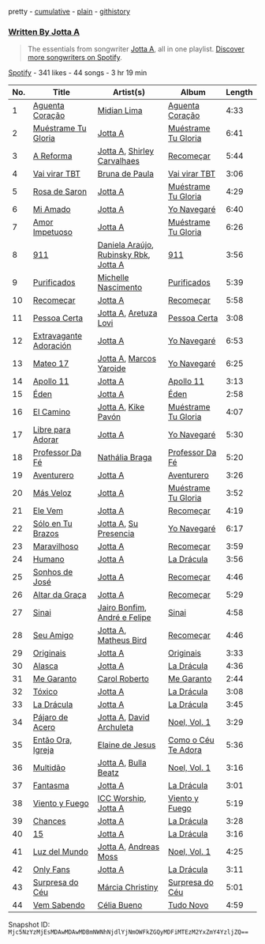 pretty - [cumulative](/playlists/cumulative/37i9dQZF1EFEQV17m4HQRw.md) - [plain](/playlists/plain/37i9dQZF1EFEQV17m4HQRw) - [githistory](https://github.githistory.xyz/mackorone/spotify-playlist-archive/blob/main/playlists/plain/37i9dQZF1EFEQV17m4HQRw)

### [Written By Jotta A](https://open.spotify.com/playlist/37i9dQZF1EFEQV17m4HQRw)

> The essentials from songwriter <a href="https://artists.spotify.com/songwriter/2AwZEdm5C3ZwyVr3E1j91g">Jotta A</a>, all in one playlist\. <a href="spotify:genre:0JQ5DAqbMKFSCjnQr8QZ3O">Discover more songwriters on Spotify</a>.

[Spotify](https://open.spotify.com/user/spotify) - 341 likes - 44 songs - 3 hr 19 min

| No. | Title | Artist(s) | Album | Length |
|---|---|---|---|---|
| 1 | [Aguenta Coração](https://open.spotify.com/track/3O3QlOVC1iRmpx7NYg42zY) | [Midian Lima](https://open.spotify.com/artist/1UNm54Ts7vBGKcWjbjEmMw) | [Aguenta Coração](https://open.spotify.com/album/6A3lDsk7ulbP2rdHlxulBG) | 4:33 |
| 2 | [Muéstrame Tu Gloria](https://open.spotify.com/track/14BFOwWp5gp0AxgoxVldZe) | [Jotta A](https://open.spotify.com/artist/1q0fWAYirCJgGf8ysLla6y) | [Muéstrame Tu Gloria](https://open.spotify.com/album/1hdMxcb2eRzIuD2YJuDFTb) | 6:41 |
| 3 | [A Reforma](https://open.spotify.com/track/37mqs99CoVLs3q4MQjHWCp) | [Jotta A](https://open.spotify.com/artist/1q0fWAYirCJgGf8ysLla6y), [Shirley Carvalhaes](https://open.spotify.com/artist/6HNIWHUiKtaQwzY424iplT) | [Recomeçar](https://open.spotify.com/album/1Z6xceemw3XRL3F9mcyDnz) | 5:44 |
| 4 | [Vai virar TBT](https://open.spotify.com/track/3h2tZQaIllLw4UwQqQgNMD) | [Bruna de Paula](https://open.spotify.com/artist/2XJDdlk2Dcn3REYUBkCr9Y) | [Vai virar TBT](https://open.spotify.com/album/16AY6gtvOnC6XTfU5Jplzm) | 3:06 |
| 5 | [Rosa de Saron](https://open.spotify.com/track/5XfnU51P1zZH68aFGgesn1) | [Jotta A](https://open.spotify.com/artist/1q0fWAYirCJgGf8ysLla6y) | [Muéstrame Tu Gloria](https://open.spotify.com/album/1hdMxcb2eRzIuD2YJuDFTb) | 4:29 |
| 6 | [Mi Amado](https://open.spotify.com/track/1jeSylgKUYSYQBU00byXTr) | [Jotta A](https://open.spotify.com/artist/1q0fWAYirCJgGf8ysLla6y) | [Yo Navegaré](https://open.spotify.com/album/7vq363NGh8YcUITw1OSmdH) | 6:40 |
| 7 | [Amor Impetuoso](https://open.spotify.com/track/6mnaqZnMNWgNsRKpfQxBYY) | [Jotta A](https://open.spotify.com/artist/1q0fWAYirCJgGf8ysLla6y) | [Muéstrame Tu Gloria](https://open.spotify.com/album/1hdMxcb2eRzIuD2YJuDFTb) | 6:26 |
| 8 | [911](https://open.spotify.com/track/0Ci1S6gSZJ912cYoSZvJMW) | [Daniela Araújo](https://open.spotify.com/artist/0V3UPrVVcCxIxQU43xYDxC), [Rubinsky Rbk](https://open.spotify.com/artist/5K6MRaKDEJ1bLuHQQFaUFH), [Jotta A](https://open.spotify.com/artist/1q0fWAYirCJgGf8ysLla6y) | [911](https://open.spotify.com/album/3PuIN4CvidkN27v8FCJVbq) | 3:56 |
| 9 | [Purificados](https://open.spotify.com/track/0DYqL9ijMsiUZEqMkyTUHL) | [Michelle Nascimento](https://open.spotify.com/artist/2UBlQ9pjsNtW0uSCWkKmHq) | [Purificados](https://open.spotify.com/album/1FChfjyeKe3iD83te6z5Xs) | 5:39 |
| 10 | [Recomeçar](https://open.spotify.com/track/4khL1wI2vAJsI76YYT9AtG) | [Jotta A](https://open.spotify.com/artist/1q0fWAYirCJgGf8ysLla6y) | [Recomeçar](https://open.spotify.com/album/1Z6xceemw3XRL3F9mcyDnz) | 5:58 |
| 11 | [Pessoa Certa](https://open.spotify.com/track/3WeDX4xrTjr22Rua1f94A9) | [Jotta A](https://open.spotify.com/artist/1q0fWAYirCJgGf8ysLla6y), [Aretuza Lovi](https://open.spotify.com/artist/3cKD8x85OnB9pu8T8k5GYe) | [Pessoa Certa](https://open.spotify.com/album/11P5Ts5KJTKuUJB2KHSvY6) | 3:08 |
| 12 | [Extravagante Adoración](https://open.spotify.com/track/1HuHdHmg3jep3qe6OblEUN) | [Jotta A](https://open.spotify.com/artist/1q0fWAYirCJgGf8ysLla6y) | [Yo Navegaré](https://open.spotify.com/album/7vq363NGh8YcUITw1OSmdH) | 6:53 |
| 13 | [Mateo 17](https://open.spotify.com/track/6phOeAec12tnILyQPwNmej) | [Jotta A](https://open.spotify.com/artist/1q0fWAYirCJgGf8ysLla6y), [Marcos Yaroide](https://open.spotify.com/artist/6vg0y8f0OEXhKvk4EiKHtJ) | [Yo Navegaré](https://open.spotify.com/album/7vq363NGh8YcUITw1OSmdH) | 6:25 |
| 14 | [Apollo 11](https://open.spotify.com/track/2rtrHYY3AyUlpAB8M4GSAC) | [Jotta A](https://open.spotify.com/artist/1q0fWAYirCJgGf8ysLla6y) | [Apollo 11](https://open.spotify.com/album/2twRkiHWXubukZhe4kp7cm) | 3:13 |
| 15 | [Éden](https://open.spotify.com/track/70BE8zAy2Odekx0zNnT9vO) | [Jotta A](https://open.spotify.com/artist/1q0fWAYirCJgGf8ysLla6y) | [Éden](https://open.spotify.com/album/7GD9Q2dIsisdNZTIDAae18) | 2:58 |
| 16 | [El Camino](https://open.spotify.com/track/4oiAtbB2nWywnV6VaR5Fug) | [Jotta A](https://open.spotify.com/artist/1q0fWAYirCJgGf8ysLla6y), [Kike Pavón](https://open.spotify.com/artist/2TkDdk47FGnvxcjQGDdPd0) | [Muéstrame Tu Gloria](https://open.spotify.com/album/1hdMxcb2eRzIuD2YJuDFTb) | 4:07 |
| 17 | [Libre para Adorar](https://open.spotify.com/track/3V5gDsGQuqWC7MvNp2vMuV) | [Jotta A](https://open.spotify.com/artist/1q0fWAYirCJgGf8ysLla6y) | [Yo Navegaré](https://open.spotify.com/album/7vq363NGh8YcUITw1OSmdH) | 5:30 |
| 18 | [Professor Da Fé](https://open.spotify.com/track/1cCeyyYDcmSM0OVuuCq6cs) | [Nathália Braga](https://open.spotify.com/artist/4QkSOV4m3EYCOhZXK9y5vV) | [Professor Da Fé](https://open.spotify.com/album/0V3eiSD7WJckQ3rYQOizyr) | 5:20 |
| 19 | [Aventurero](https://open.spotify.com/track/4ZwgnxVK1fxr58BEVo5sZ8) | [Jotta A](https://open.spotify.com/artist/1q0fWAYirCJgGf8ysLla6y) | [Aventurero](https://open.spotify.com/album/6bWDNm3rA6TGfOLP9bB0pP) | 3:26 |
| 20 | [Más Veloz](https://open.spotify.com/track/7h6wsQoTMVmtR0BgZADere) | [Jotta A](https://open.spotify.com/artist/1q0fWAYirCJgGf8ysLla6y) | [Muéstrame Tu Gloria](https://open.spotify.com/album/1hdMxcb2eRzIuD2YJuDFTb) | 3:52 |
| 21 | [Ele Vem](https://open.spotify.com/track/2OQzta0fwH98eh2n6XGXRK) | [Jotta A](https://open.spotify.com/artist/1q0fWAYirCJgGf8ysLla6y) | [Recomeçar](https://open.spotify.com/album/1Z6xceemw3XRL3F9mcyDnz) | 4:19 |
| 22 | [Sólo en Tu Brazos](https://open.spotify.com/track/6AdKEowNdjZNuoYVl9ZRcA) | [Jotta A](https://open.spotify.com/artist/1q0fWAYirCJgGf8ysLla6y), [Su Presencia](https://open.spotify.com/artist/2gaFnEQydJdWNkT17NLZm3) | [Yo Navegaré](https://open.spotify.com/album/7vq363NGh8YcUITw1OSmdH) | 6:17 |
| 23 | [Maravilhoso](https://open.spotify.com/track/2NlMQxiWYX7ZXOYkgi9YFn) | [Jotta A](https://open.spotify.com/artist/1q0fWAYirCJgGf8ysLla6y) | [Recomeçar](https://open.spotify.com/album/1Z6xceemw3XRL3F9mcyDnz) | 3:59 |
| 24 | [Humano](https://open.spotify.com/track/5OnEkb3DlPk155Y9XQvIKG) | [Jotta A](https://open.spotify.com/artist/1q0fWAYirCJgGf8ysLla6y) | [La Drácula](https://open.spotify.com/album/2oCiS07G3GJuZUQhv6J8MV) | 3:56 |
| 25 | [Sonhos de José](https://open.spotify.com/track/0WStd5zTa892KcxoMAiwMx) | [Jotta A](https://open.spotify.com/artist/1q0fWAYirCJgGf8ysLla6y) | [Recomeçar](https://open.spotify.com/album/1Z6xceemw3XRL3F9mcyDnz) | 4:46 |
| 26 | [Altar da Graça](https://open.spotify.com/track/3kKsYXQevowt1FwbP8Fvac) | [Jotta A](https://open.spotify.com/artist/1q0fWAYirCJgGf8ysLla6y) | [Recomeçar](https://open.spotify.com/album/1Z6xceemw3XRL3F9mcyDnz) | 5:29 |
| 27 | [Sinai](https://open.spotify.com/track/56wjqnXX7fv7YY1LgvxT3d) | [Jairo Bonfim](https://open.spotify.com/artist/1DcX51Pc5bYQX0o2fvdGK4), [André e Felipe](https://open.spotify.com/artist/5QQUuUIP9gjrkI8amLfIlb) | [Sinai](https://open.spotify.com/album/6Z3FThXEeuuHq06E5vnCBy) | 4:58 |
| 28 | [Seu Amigo](https://open.spotify.com/track/1LCzoXgWyDy8zMsuiiSsnx) | [Jotta A](https://open.spotify.com/artist/1q0fWAYirCJgGf8ysLla6y), [Matheus Bird](https://open.spotify.com/artist/5eDSBAfXhtDmDcuA4x6oed) | [Recomeçar](https://open.spotify.com/album/1Z6xceemw3XRL3F9mcyDnz) | 4:46 |
| 29 | [Originais](https://open.spotify.com/track/0Qx8lDXJOAZlu59dpFdMqX) | [Jotta A](https://open.spotify.com/artist/1q0fWAYirCJgGf8ysLla6y) | [Originais](https://open.spotify.com/album/0CBOe3rCben0oysg4KZN2p) | 3:33 |
| 30 | [Alasca](https://open.spotify.com/track/30xBipXCgDQefGMmVGtODe) | [Jotta A](https://open.spotify.com/artist/1q0fWAYirCJgGf8ysLla6y) | [La Drácula](https://open.spotify.com/album/2oCiS07G3GJuZUQhv6J8MV) | 4:36 |
| 31 | [Me Garanto](https://open.spotify.com/track/0M0PZQD7FVD9tgzX1VdRXf) | [Carol Roberto](https://open.spotify.com/artist/7jrmYkaX7aXULg3BX9YAYx) | [Me Garanto](https://open.spotify.com/album/1vWNsqfX0Bbq9Y7F7gEuHB) | 2:44 |
| 32 | [Tóxico](https://open.spotify.com/track/3Pmh33KdrzB0imutuOUjoZ) | [Jotta A](https://open.spotify.com/artist/1q0fWAYirCJgGf8ysLla6y) | [La Drácula](https://open.spotify.com/album/2oCiS07G3GJuZUQhv6J8MV) | 3:08 |
| 33 | [La Drácula](https://open.spotify.com/track/6fd79PtewFZgLXYiIYhhLJ) | [Jotta A](https://open.spotify.com/artist/1q0fWAYirCJgGf8ysLla6y) | [La Drácula](https://open.spotify.com/album/2oCiS07G3GJuZUQhv6J8MV) | 3:45 |
| 34 | [Pájaro de Acero](https://open.spotify.com/track/4ZKcSMonbfKvy9owujzpt9) | [Jotta A](https://open.spotify.com/artist/1q0fWAYirCJgGf8ysLla6y), [David Archuleta](https://open.spotify.com/artist/2C9n4tQgNLhHPhSCmdsQnk) | [Noel, Vol\. 1](https://open.spotify.com/album/5Th7I3iwBjTyLLiryvhaqk) | 3:29 |
| 35 | [Então Ora, Igreja](https://open.spotify.com/track/06Dt8u7ZFbnPMIWJdmY8QB) | [Elaine de Jesus](https://open.spotify.com/artist/6bGbc8Wuk79kOzhCDWmeQQ) | [Como o Céu Te Adora](https://open.spotify.com/album/1nx5w8zaBOoihVeszMVpGF) | 5:36 |
| 36 | [Multidão](https://open.spotify.com/track/3sSJJfvqp9Lv1CNPWTETsv) | [Jotta A](https://open.spotify.com/artist/1q0fWAYirCJgGf8ysLla6y), [Bulla Beatz](https://open.spotify.com/artist/5KpnynCVA9MKJIqQFPnN7C) | [Noel, Vol\. 1](https://open.spotify.com/album/5Th7I3iwBjTyLLiryvhaqk) | 3:16 |
| 37 | [Fantasma](https://open.spotify.com/track/5fx1egy2kKMVGj81oTnaqT) | [Jotta A](https://open.spotify.com/artist/1q0fWAYirCJgGf8ysLla6y) | [La Drácula](https://open.spotify.com/album/2oCiS07G3GJuZUQhv6J8MV) | 3:01 |
| 38 | [Viento y Fuego](https://open.spotify.com/track/5G9vADNELif86MhpMfJsj5) | [ICC Worship](https://open.spotify.com/artist/78dYVP5riNvP1gSUMrir80), [Jotta A](https://open.spotify.com/artist/1q0fWAYirCJgGf8ysLla6y) | [Viento y Fuego](https://open.spotify.com/album/1gwEQd1JAuVzFmyNuhJxxa) | 5:19 |
| 39 | [Chances](https://open.spotify.com/track/4W9AwjzkVUIvdZr4eOnMu6) | [Jotta A](https://open.spotify.com/artist/1q0fWAYirCJgGf8ysLla6y) | [La Drácula](https://open.spotify.com/album/2oCiS07G3GJuZUQhv6J8MV) | 3:28 |
| 40 | [15](https://open.spotify.com/track/0uR3XG3utMf03QR2Sg2V6l) | [Jotta A](https://open.spotify.com/artist/1q0fWAYirCJgGf8ysLla6y) | [La Drácula](https://open.spotify.com/album/2oCiS07G3GJuZUQhv6J8MV) | 3:16 |
| 41 | [Luz del Mundo](https://open.spotify.com/track/4g62y55eG0bqSWmssbUAC2) | [Jotta A](https://open.spotify.com/artist/1q0fWAYirCJgGf8ysLla6y), [Andreas Moss](https://open.spotify.com/artist/2g6nfqSFo2cPVrafnW85jm) | [Noel, Vol\. 1](https://open.spotify.com/album/5Th7I3iwBjTyLLiryvhaqk) | 4:25 |
| 42 | [Only Fans](https://open.spotify.com/track/3qsGv2tG8A8HFBkIUwk9Oa) | [Jotta A](https://open.spotify.com/artist/1q0fWAYirCJgGf8ysLla6y) | [La Drácula](https://open.spotify.com/album/2oCiS07G3GJuZUQhv6J8MV) | 3:11 |
| 43 | [Surpresa do Céu](https://open.spotify.com/track/1cRCKI1md8hR2jyLHv18ky) | [Márcia Christiny](https://open.spotify.com/artist/1pYxPPrWsaPLwiEyAXBcbe) | [Surpresa do Céu](https://open.spotify.com/album/2JScFg46WmYoCtd1dIGup9) | 5:01 |
| 44 | [Vem Sabendo](https://open.spotify.com/track/6xw0ym9rtm8qxP9DYCzW8q) | [Célia Bueno](https://open.spotify.com/artist/7GWzRK6e1esN02UDMZLhpz) | [Tudo Novo](https://open.spotify.com/album/2GdUy47fwXjOrOjU9v12Pg) | 4:59 |

Snapshot ID: `Mjc5NzYzMjEsMDAwMDAwMDBmNWNhNjdlYjNmOWFkZGQyMDFiMTEzM2YxZmY4YzljZQ==`
